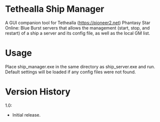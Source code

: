 # Tethealla Ship Manager
A GUI companion tool for Tethealla (https://pioneer2.net) Phantasy Star Online: Blue Burst servers that allows the management (start, stop, and restart) of a ship a server and its config file, as well as the local GM list.

# Usage
Place ship_manager.exe in the same directory as ship_server.exe and run. Default settings will be loaded if any config files were not found.

# Version History
1.0:
- Initial release.